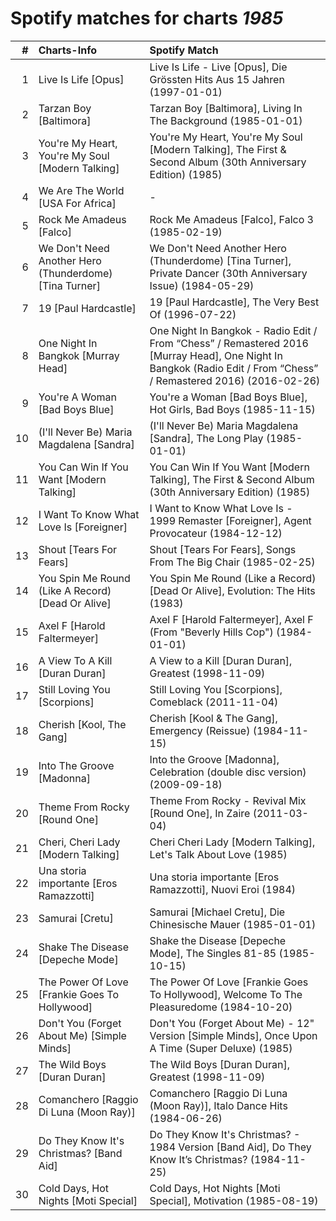 # Spotify matches for charts *1985*

|    # | Charts-Info                                            | Spotify Match                                                                                                                                                     |
| ---: | :----------------------------------------------------- | :---------------------------------------------------------------------------------------------------------------------------------------------------------------- |
|    1 | Live Is Life [Opus]                                    | Live Is Life - Live [Opus], Die Grössten Hits Aus 15 Jahren (1997-01-01)                                                                                          |
|    2 | Tarzan Boy [Baltimora]                                 | Tarzan Boy [Baltimora], Living In The Background (1985-01-01)                                                                                                     |
|    3 | You're My Heart, You're My Soul [Modern Talking]       | You're My Heart, You're My Soul [Modern Talking], The First & Second Album (30th Anniversary Edition) (1985)                                                      |
|    4 | We Are The World [USA For Africa]                      | -                                                                                                                                                                 |
|    5 | Rock Me Amadeus [Falco]                                | Rock Me Amadeus [Falco], Falco 3 (1985-02-19)                                                                                                                     |
|    6 | We Don't Need Another Hero (Thunderdome) [Tina Turner] | We Don't Need Another Hero (Thunderdome) [Tina Turner], Private Dancer (30th Anniversary Issue) (1984-05-29)                                                      |
|    7 | 19 [Paul Hardcastle]                                   | 19 [Paul Hardcastle], The Very Best Of (1996-07-22)                                                                                                               |
|    8 | One Night In Bangkok [Murray Head]                     | One Night In Bangkok - Radio Edit / From “Chess” / Remastered 2016 [Murray Head], One Night In Bangkok (Radio Edit / From “Chess” / Remastered 2016) (2016-02-26) |
|    9 | You're A Woman [Bad Boys Blue]                         | You're a Woman [Bad Boys Blue], Hot Girls, Bad Boys (1985-11-15)                                                                                                  |
|   10 | (I'll Never Be) Maria Magdalena [Sandra]               | (I'll Never Be) Maria Magdalena [Sandra], The Long Play (1985-01-01)                                                                                              |
|   11 | You Can Win If You Want [Modern Talking]               | You Can Win If You Want [Modern Talking], The First & Second Album (30th Anniversary Edition) (1985)                                                              |
|   12 | I Want To Know What Love Is [Foreigner]                | I Want to Know What Love Is - 1999 Remaster [Foreigner], Agent Provocateur (1984-12-12)                                                                           |
|   13 | Shout [Tears For Fears]                                | Shout [Tears For Fears], Songs From The Big Chair (1985-02-25)                                                                                                    |
|   14 | You Spin Me Round (Like A Record) [Dead Or Alive]      | You Spin Me Round (Like a Record) [Dead Or Alive], Evolution: The Hits (1983)                                                                                     |
|   15 | Axel F [Harold Faltermeyer]                            | Axel F [Harold Faltermeyer], Axel F (From "Beverly Hills Cop") (1984-01-01)                                                                                       |
|   16 | A View To A Kill [Duran Duran]                         | A View to a Kill [Duran Duran], Greatest (1998-11-09)                                                                                                             |
|   17 | Still Loving You [Scorpions]                           | Still Loving You [Scorpions], Comeblack (2011-11-04)                                                                                                              |
|   18 | Cherish [Kool, The Gang]                               | Cherish [Kool & The Gang], Emergency (Reissue) (1984-11-15)                                                                                                       |
|   19 | Into The Groove [Madonna]                              | Into the Groove [Madonna], Celebration (double disc version) (2009-09-18)                                                                                         |
|   20 | Theme From Rocky [Round One]                           | Theme From Rocky - Revival Mix [Round One], In Zaire (2011-03-04)                                                                                                 |
|   21 | Cheri, Cheri Lady [Modern Talking]                     | Cheri Cheri Lady [Modern Talking], Let's Talk About Love (1985)                                                                                                   |
|   22 | Una storia importante [Eros Ramazzotti]                | Una storia importante [Eros Ramazzotti], Nuovi Eroi (1984)                                                                                                        |
|   23 | Samurai [Cretu]                                        | Samurai [Michael Cretu], Die Chinesische Mauer (1985-01-01)                                                                                                       |
|   24 | Shake The Disease [Depeche Mode]                       | Shake the Disease [Depeche Mode], The Singles 81-85 (1985-10-15)                                                                                                  |
|   25 | The Power Of Love [Frankie Goes To Hollywood]          | The Power Of Love [Frankie Goes To Hollywood], Welcome To The Pleasuredome (1984-10-20)                                                                           |
|   26 | Don't You (Forget About Me) [Simple Minds]             | Don't You (Forget About Me) - 12" Version [Simple Minds], Once Upon A Time (Super Deluxe) (1985)                                                                  |
|   27 | The Wild Boys [Duran Duran]                            | The Wild Boys [Duran Duran], Greatest (1998-11-09)                                                                                                                |
|   28 | Comanchero [Raggio Di Luna (Moon Ray)]                 | Comanchero [Raggio Di Luna (Moon Ray)], Italo Dance Hits (1984-06-26)                                                                                             |
|   29 | Do They Know It's Christmas? [Band Aid]                | Do They Know It's Christmas? - 1984 Version [Band Aid], Do They Know It’s Christmas? (1984-11-25)                                                                 |
|   30 | Cold Days, Hot Nights [Moti Special]                   | Cold Days, Hot Nights [Moti Special], Motivation (1985-08-19)                                                                                                     |
